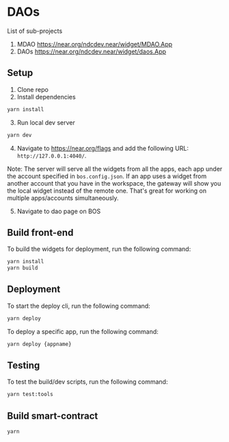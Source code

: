 # DAOs 

List of sub-projects
1. MDAO https://near.org/ndcdev.near/widget/MDAO.App
2. DAOs https://near.org/ndcdev.near/widget/daos.App

## Setup

1. Clone repo
2. Install dependencies

```bash
yarn install
```

3. Run local dev server

```bash
yarn dev
```

4. Navigate to https://near.org/flags and add the following URL: `http://127.0.0.1:4040/`.

Note: The server will serve all the widgets from all the apps, each app under the account specified in `bos.config.json`. If an app uses a widget from another account that you have in the workspace, the gateway will show you the local widget instead of the remote one. That's great for working on multiple apps/accounts simultaneously.

5. Navigate to dao page on BOS

## Build front-end

To build the widgets for deployment, run the following command:

```bash
yarn install
yarn build
```

## Deployment

To start the deploy cli, run the following command:

```bash
yarn deploy
```

To deploy a specific app, run the following command:

```bash
yarn deploy {appname}
```

## Testing

To test the build/dev scripts, run the following command:

```bash
yarn test:tools
```

## Build smart-contract
```bash
yarn 
```
